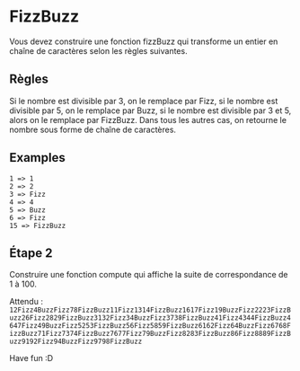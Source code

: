 # FizzBuzz
Vous devez construire une fonction fizzBuzz qui transforme un entier en chaîne de caractères selon les règles suivantes.

## Règles
Si le nombre est divisible par 3, on le remplace par Fizz, si le nombre est divisible par 5, on le remplace par Buzz, si le nombre est divisible par 3 et 5, alors on le remplace par FizzBuzz. Dans tous les autres cas, on retourne le nombre sous forme de chaîne de caractères.

## Examples
```
1 => 1
2 => 2
3 => Fizz
4 => 4
5 => Buzz
6 => Fizz
15 => FizzBuzz
```

## Étape 2
Construire une fonction compute qui affiche la suite de correspondance de 1 à 100.

Attendu : `12Fizz4BuzzFizz78FizzBuzz11Fizz1314FizzBuzz1617Fizz19BuzzFizz2223FizzBuzz26Fizz2829FizzBuzz3132Fizz34BuzzFizz3738FizzBuzz41Fizz4344FizzBuzz4647Fizz49BuzzFizz5253FizzBuzz56Fizz5859FizzBuzz6162Fizz64BuzzFizz6768FizzBuzz71Fizz7374FizzBuzz7677Fizz79BuzzFizz8283FizzBuzz86Fizz8889FizzBuzz9192Fizz94BuzzFizz9798FizzBuzz`

Have fun :D 
